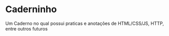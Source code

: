 # Caderninho
Um Caderno no qual possui praticas e anotações de HTML/CSS/JS, HTTP, entre outros futuros
